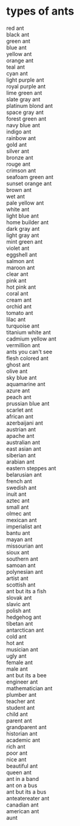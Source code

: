 # types of ants

<div>
  <div>red ant</div>
  <div>black ant</div>
  <div>green ant</div>
  <div>blue ant</div>
  <div>yellow ant</div>
  <div>orange ant</div>
  <div>teal ant</div>
  <div>cyan ant</div>
  <div>light purple ant</div>
  <div>royal purple ant</div>
  <div>lime green ant</div>
  <div>slate gray ant</div>
  <div>platinum blond ant</div>
  <div>space gray ant</div>
  <div>forest green ant</div>
  <div>navy blue ant</div>
  <div>indigo ant</div>
  <div>rainbow ant</div>
  <div>gold ant</div>
  <div>silver ant</div>
  <div>bronze ant</div>
  <div>rouge ant</div>
  <div>crimson ant</div>
  <div>seafoam green ant</div>
  <div>sunset orange ant</div>
  <div>brown ant</div>
  <div>wet ant</div>
  <div>pale yellow ant</div>
  <div>white ant</div>
  <div>light blue ant</div>
  <div>home builder ant</div>
  <div>dark gray ant</div>
  <div>light gray ant</div>
  <div>mint green ant</div>
  <div>violet ant</div>
  <div>eggshell ant</div>
  <div>salmon ant</div>
  <div>maroon ant</div>
  <div>clear ant</div>
  <div>pink ant</div>
  <div>hot pink ant</div>
  <div>coral ant</div>
  <div>cream ant</div>
  <div>orchid ant</div>
  <div>tomato ant</div>
  <div>lilac ant</div>
  <div>turquoise ant</div>
  <div>titanium white ant</div>
  <div>cadmium yellow ant</div>
  <div>vermillion ant</div>
  <div>ants you can't see</div>
  <div>flesh colored ant</div>
  <div>ghost ant</div>
  <div>olive ant</div>
  <div>sky blue ant</div>
  <div>aquamarine ant</div>
  <div>azure ant</div>
  <div>peach ant</div>
  <div>prussian blue ant</div>
  <div>scarlet ant</div>
  <div>african ant</div>
  <div>azerbaijani ant</div>
  <div>austrian ant</div>
  <div>apache ant</div>
  <div>australian ant</div>
  <div>east asian ant</div>
  <div>siberian ant</div>
  <div>arabian ant</div>
  <div>eastern steppes ant</div>
  <div>belarusian ant</div>
  <div>french ant</div>
  <div>swedish ant</div>
  <div>inuit ant</div>
  <div>aztec ant</div>
  <div>small ant</div>
  <div>olmec ant</div>
  <div>mexican ant</div>
  <div>imperialist ant</div>
  <div>bantu ant</div>
  <div>mayan ant</div>
  <div>missourian ant</div>
  <div>sioux ant</div>
  <div>southern ant</div>
  <div>samoan ant</div>
  <div>polynesian ant</div>
  <div>artist ant</div>
  <div>scottish ant</div>
  <div>ant but its a fish</div>
  <div>slovak ant</div>
  <div>slavic ant</div>
  <div>polish ant</div>
  <div>hedgehog ant</div>
  <div>tibetan ant</div>
  <div>antarctican ant</div>
  <div>cold ant</div>
  <div>hot ant</div>
  <div>musician ant</div>
  <div>ugly ant</div>
  <div>female ant</div>
  <div>male ant</div>
  <div>ant but its a bee</div>
  <div>engineer ant</div>
  <div>mathematician ant</div>
  <div>plumber ant</div>
  <div>teacher ant</div>
  <div>student ant</div>
  <div>child ant</div>
  <div>parent ant</div>
  <div>grandparent ant</div>
  <div>historian ant</div>
  <div>academic ant</div>
  <div>rich ant</div>
  <div>poor ant</div>
  <div>nice ant</div>
  <div>beautiful ant</div>
  <div>queen ant</div>
  <div>ant in a band</div>
  <div>ant on a bus</div>
  <div>ant but its a bus</div>
  <div>anteatereater ant</div>
  <div>canadian ant</div>
  <div>american ant</div>
  <div>aunt</div>
</div>

